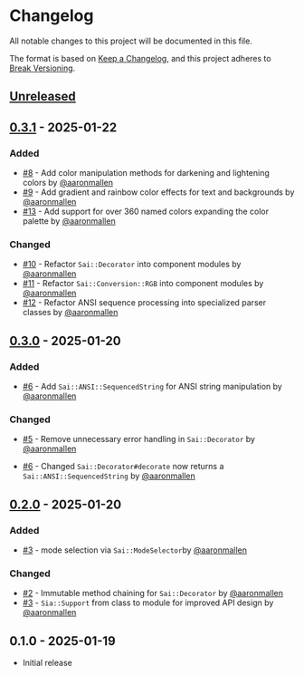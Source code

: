 # Changelog

All notable changes to this project will be documented in this file.

The format is based on [Keep a Changelog], and this project adheres to [Break Versioning].

## [Unreleased]

## [0.3.1] - 2025-01-22

### Added 

* [#8](https://github.com/aaronmallen/sai/pull/8) - Add color manipulation methods for darkening and lightening colors 
  by [@aaronmallen](https://github.com/aaronmallen)
* [#9](https://github.com/aaronmallen/sai/pull/9) - Add gradient and rainbow color effects for text and backgrounds by
  [@aaronmallen](https://github.com/aaronmallen)
* [#13](https://github.com/aaronmallen/sai/pull/13) - Add support for over 360 named colors expanding the color palette
  by [@aaronmallen](https://github.com/aaronmallen)

### Changed

* [#10](https://github.com/aaronmallen/sai/pull/10) - Refactor `Sai::Decorator` into component modules by
  [@aaronmallen](https://github.com/aaronmallen)
* [#11](https://github.com/aaronmallen/sai/pull/11) - Refactor `Sai::Conversion::RGB` into component modules by
  [@aaronmallen](https://github.com/aaronmallen)
* [#12](https://github.com/aaronmallen/sai/pull/12) - Refactor ANSI sequence processing into specialized parser classes
  by [@aaronmallen](https://github.com/aaronmallen)

## [0.3.0] - 2025-01-20

### Added

* [#6](https://github.com/aaronmallen/sai/pull/6) - Add `Sai::ANSI::SequencedString` for ANSI string manipulation by
  [@aaronmallen](https://github.com/aaronmallen)

### Changed

* [#5](https://github.com/aaronmallen/sai/pull/5) - Remove unnecessary error handling in `Sai::Decorator` by
  [@aaronmallen](https://github.com/aaronmallen)

* [#6](https://github.com/aaronmallen/sai/pull/6) - Changed `Sai::Decorator#decorate` now returns a
  `Sai::ANSI::SequencedString` by [@aaronmallen](https://github.com/aaronmallen)

## [0.2.0] - 2025-01-20

### Added

* [#3](https://github.com/aaronmallen/sai/pull/3) - mode selection via `Sai::ModeSelector`by
  [@aaronmallen](https://github.com/aaronmallen)

### Changed

* [#2](https://github.com/aaronmallen/sai/pull/2) - Immutable method chaining for `Sai::Decorator` by
  [@aaronmallen](https://github.com/aaronmallen)
* [#3](https://github.com/aaronmallen/sai/pull/3) - `Sia::Support` from class to module for improved API design by
  [@aaronmallen](https://github.com/aaronmallen)

## 0.1.0 - 2025-01-19

* Initial release

[Keep a Changelog]: https://keepachangelog.com/en/1.0.0/
[Break Versioning]: https://www.taoensso.com/break-versioning

<!-- versions -->

[Unreleased]: https://github.com/aaronmallen/sai/compare/0.3.1..HEAD
[0.3.1]: https://github.com/aaronmallen/sai/compare/0.3.0..0.3.1
[0.3.0]: https://github.com/aaronmallen/sai/compare/0.2.0..0.3.0
[0.2.0]: https://github.com/aaronmallen/sai/compare/0.1.0..0.2.0
